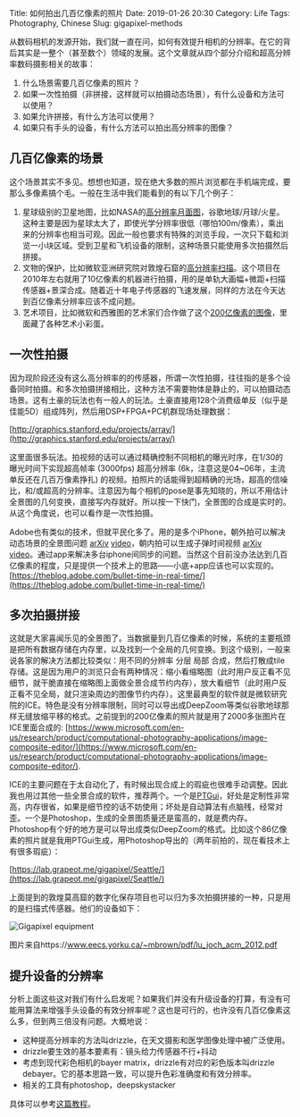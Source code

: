 Title: 如何拍出几百亿像素的照片
Date: 2019-01-26 20:30
Category: Life
Tags: Photography, Chinese
Slug: gigapixel-methods

从数码相机的发源开始，我们就一直在问，如何有效提升相机的分辨率。在它的背后其实是一整个（甚至数个）领域的发展。这个文章就从四个部分介绍和超高分辨率数码摄影相关的故事：

1. 什么场景需要几百亿像素的照片？
2. 如果一次性拍摄（非拼接，这样就可以拍摄动态场景），有什么设备和方法可以使用？
3. 如果允许拼接，有什么方法可以使用？
4. 如果只有手头的设备，有什么方法可以拍出高分辨率的图像？

## 几百亿像素的场景

这个场景其实不多见。想想也知道，现在绝大多数的照片浏览都在手机端完成，要那么多像素搞个毛。一般在生活中我们能看到的有以下几个例子：

1. 星球级别的卫星地图，比如NASA的[高分辨率月面图](https://moon.nasa.gov/resources/87/high-resolution-topographic-map-of-the-moon/)，谷歌地球/月球/火星。这种主要是因为星球太大了，即使光学分辨率很低（哪怕100m/像素），乘出来的分辨率也相当可观。因此一般也要求有特殊的浏览手段，一次只下载和浏览一小块区域。受到卫星和飞机设备的限制，这种场景只能使用多次拍摄然后拼接。
2. 文物的保护，比如微软亚洲研究院对敦煌石窟的[高分辨率扫描](https://www.microsoft.com/en-us/research/video/eheritage-program-collaboration-with-dunhuang-academy/)。这个项目在2010年左右就用了10亿像素的机器进行拍摄，用的是单轨大画幅+微距+扫描传感器+景深合成。随着近十年电子传感器的飞速发展，同样的方法在今天达到百亿像素分辨率应该不成问题。
3. 艺术项目，比如微软和西雅图的艺术家们合作做了这个[200亿像素的图像](https://petapixel.com/2014/01/29/microsofts-20-gigapixel-seattle-panorama-includes-fun-surprises/)，里面藏了各种艺术小彩蛋。

## 一次性拍摄

因为现阶段还没有这么高分辨率的的传感器，所谓一次性拍摄，往往指的是多个设备同时拍摄。和多次拍摄拼接相比，这种方法不需要物体是静止的，可以拍摄动态场景。这有土豪的玩法也有一般人的玩法。土豪直接用128个消费级单反（似乎是佳能5D）组成阵列，然后用DSP+FPGA+PC机群现场处理数据：

[http://graphics.stanford.edu/projects/array/](http://graphics.stanford.edu/projects/array/)

这里面很多玩法。拍视频的话可以通过精确控制不同相机的曝光时序，在1/30的曝光时间下实现超高帧率 (3000fps) 超高分辨率 (6k，注意这是04~06年，主流单反还在几百万像素挣扎) 的视频。拍照片的话能得到超精确的光场，超高的信噪比，和/或超高的分辨率。注意因为每个相机的pose是事先知晓的，所以不用估计全景图的几何变换，直接写内存就好。所以按一下快门，全景图的合成是实时的。从这个角度说，也可以看作是一次性拍摄。

Adobe也有类似的技术，但就平民化多了。用的是多个iPhone，朝外拍可以解决动态场景的全景图问题 [arXiv](https://arxiv.org/abs/1507.01147) [video](https://www.youtube.com/watch?v=PwQ6k_ZEQSs)，朝内拍可以生成子弹时间视频 [arXiv](https://arxiv.org/pdf/1507.01148v2.pdf) [video](https://www.youtube.com/watch?v=LgkHcvcyTTM)。通过app来解决多台iphone间同步的问题。当然这个目前没办法达到几百亿像素的程度，只是提供一个技术上的思路——小底+app应该也可以实现的。[https://theblog.adobe.com/bullet-time-in-real-time/](https://theblog.adobe.com/bullet-time-in-real-time/)

## 多次拍摄拼接

这就是大家喜闻乐见的全景图了。当数据量到几百亿像素的时候，系统的主要瓶颈是把所有数据存储在内存里，以及找到一个全局的几何变换。到这个级别，一般来说各家的解决方法都比较类似：用不同的分辨率 分层 局部 合成，然后打散成tile存储。这是因为用户的浏览只会有两种情况：缩小看缩略图（此时用户反正看不见细节，就干脆直接在缩略图上面做全景合成节约内存），放大看细节（此时用户反正看不见全局，就只渲染周边的图像节约内存）。这里最典型的软件就是微软研究院的ICE。特色是没有分辨率限制，同时可以导出成DeepZoom等类似谷歌地球那样无缝放缩平移的格式。之前提到的200亿像素的照片就是用了2000多张图片在ICE里面合成的: [https://www.microsoft.com/en-us/research/product/computational-photography-applications/image-composite-editor/](https://www.microsoft.com/en-us/research/product/computational-photography-applications/image-composite-editor/).

ICE的主要问题在于太自动化了，有时候出现合成上的瑕疵也很难手动调整。因此我也用过其他一些全景合成的软件，推荐两个。一个是[PTGui](http://www.ptgui.com/)，好处是定制性非常高，内存很省，如果是细节控的话不妨使用；坏处是自动算法有点脑残，经常对歪。一个是Photoshop，生成的全景图质量还是蛮高的，就是费内存。Photoshop有个好的地方是可以导出成类似DeepZoom的格式。比如这个86亿像素的照片就是我用PTGui生成，用Photoshop导出的（两年前拍的，现在看技术上有很多瑕疵）：

[https://lab.grapeot.me/gigapixel/Seattle/](https://lab.grapeot.me/gigapixel/Seattle/)

上面提到的敦煌莫高窟的数字化保存项目也可以归为多次拍摄拼接的一种，只是用的是扫描式传感器。他们的设备如下：

![Gigapixel equipment](/images/gigapixel-equipment.png)

图片来自https://www.eecs.yorku.ca/~mbrown/pdf/lu_joch_acm_2012.pdf

## 提升设备的分辨率

分析上面这些这对我们有什么启发呢？如果我们并没有升级设备的打算，有没有可能用算法来增强手头设备的有效分辨率呢？这也是可行的，也许没有几百亿像素这么多，但到两三倍没有问题。大概地说：

* 这种提高分辨率的方法叫drizzle，在天文摄影和医学图像处理中被广泛使用。 
* drizzle要生效的基本要素有：镜头给力传感器不行+抖动 
* 考虑到现代彩色相机的bayer matrix，drizzle有对应的彩色版本叫drizzle debayer。它的基本思路一致，可以提升色彩准确度和有效分辨率。 
* 相关的工具有photoshop，deepskystacker

具体可以参考[这篇教程](https://yage.ai/drizzle.html)。
